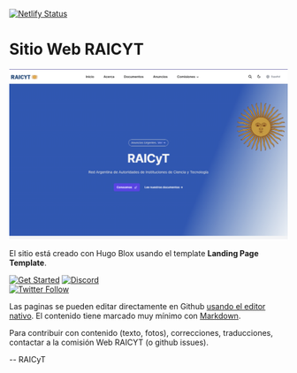 [![Netlify Status](https://api.netlify.com/api/v1/badges/4cf9728a-5ea1-4646-9d51-31a00fd17df8/deploy-status)](https://app.netlify.com/sites/raicyt/deploys)

# Sitio Web RAICYT

[![Screenshot](./.github/preview.png)](https://raicyt.org.ar)

El sitio está creado con Hugo Blox usando el template **Landing Page Template**.

[![Get Started](https://img.shields.io/badge/-Get%20started-ff4655?style=for-the-badge)](https://hugoblox.com/templates/)
[![Discord](https://img.shields.io/discord/722225264733716590?style=for-the-badge)](https://discord.com/channels/722225264733716590/742892432458252370/742895548159492138)  
[![Twitter Follow](https://img.shields.io/twitter/follow/GetResearchDev?label=Follow%20on%20Twitter)](https://twitter.com/GetResearchDev)

Las paginas se pueden editar directamente en Github [usando el editor nativo](https://docs.github.com/en/repositories/working-with-files/managing-files/editing-files). El contenido tiene marcado muy mínimo con [Markdown](https://docs.hugoblox.com/reference/markdown/).  

Para contribuir con contenido (texto, fotos), correcciones, traducciones, contactar a la comisión Web RAICYT (o github issues). 

--
RAICyT
